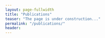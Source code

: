 ```yaml
---
layout: page-fullwidth
title: "Publications"
teaser: "The page is under construction..."
permalink: "/publications/"
header:
---
```

